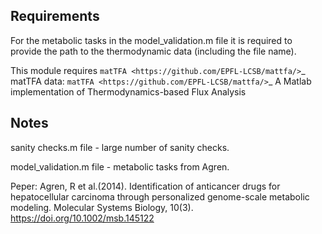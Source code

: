 Requirements
------------

For the metabolic tasks in the model_validation.m file 
it is required to provide the path to the thermodynamic data (including the file name).

This module requires `matTFA <https://github.com/EPFL-LCSB/mattfa/>`_
matTFA data: `matTFA <https://github.com/EPFL-LCSB/mattfa/>`_
A Matlab implementation of Thermodynamics-based Flux Analysis


Notes
------------
sanity checks.m file - large number of sanity checks.

model_validation.m file  - metabolic tasks from Agren. 

Peper: Agren, R et al.(2014). Identification of anticancer drugs for hepatocellular carcinoma through personalized genome-scale metabolic modeling. Molecular Systems Biology, 10(3). https://doi.org/10.1002/msb.145122
